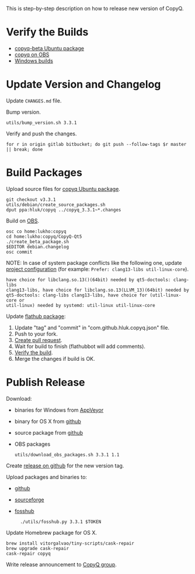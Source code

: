 This is step-by-step description on how to release new version of CopyQ.

# Verify the Builds

- [copyq-beta Ubuntu package](https://launchpad.net/~hluk/+archive/ubuntu/copyq-beta)
- [copyq on OBS](https://build.opensuse.org/package/show/home:lukho:copyq/CopyQ-Qt5)
- [Windows builds](https://ci.appveyor.com/project/hluk/copyq)

# Update Version and Changelog

Update `CHANGES.md` file.

Bump version.

    utils/bump_version.sh 3.3.1

Verify and push the changes.

    for r in origin gitlab bitbucket; do git push --follow-tags $r master || break; done

# Build Packages

Upload source files for [copyq Ubuntu package](https://launchpad.net/~hluk/+archive/ubuntu/copyq).

    git checkout v3.3.1
    utils/debian/create_source_packages.sh
    dput ppa:hluk/copyq ../copyq_3.3.1~*.changes

Build on [OBS](https://build.opensuse.org/package/show/home:lukho:copyq/CopyQ-Qt5).

    osc co home:lukho:copyq
    cd home:lukho:copyq/CopyQ-Qt5
    ./create_beta_package.sh
    $EDITOR debian.changelog
    osc commit

NOTE: In case of system package conflicts like the following one, update
[project
configuration](https://build.opensuse.org/projects/home:lukho:copyq/prjconf)
(for example: `Prefer: clang13-libs util-linux-core`).

    have choice for libclang.so.13()(64bit) needed by qt5-doctools: clang-libs
    clang13-libs, have choice for libclang.so.13(LLVM_13)(64bit) needed by
    qt5-doctools: clang-libs clang13-libs, have choice for (util-linux-core or
    util-linux) needed by systemd: util-linux util-linux-core

Update [flathub package](https://github.com/flathub/com.github.hluk.copyq):

1. Update "tag" and "commit" in "com.github.hluk.copyq.json" file.
2. Push to your fork.
3. [Create pull request](https://github.com/flathub/com.github.hluk.copyq/compare/master...hluk:master).
4. Wait for build to finish (flathubbot will add comments).
5. [Verify the build](https://flathub.org/builds/#/).
6. Merge the changes if build is OK.

# Publish Release

Download:

- binaries for Windows from [AppVeyor](https://ci.appveyor.com/project/hluk/copyq)
- binary for OS X from [github](https://github.com/hluk/CopyQ/releases)
- source package from [github](https://github.com/hluk/CopyQ/releases)
- OBS packages

      utils/download_obs_packages.sh 3.3.1 1.1

Create [release on github](https://github.com/hluk/CopyQ/releases) for the new version tag.

Upload packages and binaries to:

- [github](https://github.com/hluk/CopyQ/releases)
- [sourceforge](https://sourceforge.net/projects/copyq/files/)
- [fosshub](https://www.fosshub.com/CopyQ.html)

        ./utils/fosshub.py 3.3.1 $TOKEN

Update Homebrew package for OS X.

    brew install vitorgalvao/tiny-scripts/cask-repair
    brew upgrade cask-repair
    cask-repair copyq

Write release announcement to [CopyQ group](https://groups.google.com/forum/#!forum/copyq).
